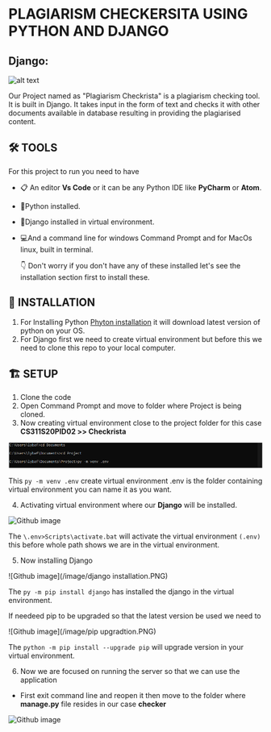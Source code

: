 # PLAGIARISM CHECKERSITA USING PYTHON AND DJANGO

##                                                      Django:

![alt text](https://static.djangoproject.com/img/logos/django-logo-negative.png) 

Our Project named as "Plagiarism Checkrista" is a plagiarism checking tool. It is built in Django. It takes input in the form of text and checks it with other documents available in database resulting in providing the plagiarised content.

## 🛠 TOOLS

For this project to run you need to have 
- 📋 An editor **Vs Code** or it can be any Python IDE like **PyCharm** or **Atom**.
- 🐍Python installed. 
- 🚀Django installed in virtual environment.
- 💻And a command line for windows Command Prompt and for MacOs linux, built in terminal.

  👇 Don't worry if you don't have any of these installed let's see the installation section first to install these.
  
##  🎩 INSTALLATION

1. For Installing Python [Phyton installation](https://www.python.org/downloads/) it will download latest version of python on your OS.
2. For Django first we need to create virtual environment but before this we need to clone this repo to your local computer.

##  🏗 SETUP

1. Clone the code 
2. Open Command Prompt and move to folder where Project is being cloned.
3. Now creating virtual environment close to the project folder for this case **CS311S20PID02 >> Checkrista**

![Github image](/images/.env.PNG)
 
 This ``py -m venv .env`` create virtual environment .env is the folder containing virtual environment you can name it as you want.
 
 4. Activating virtual environment where our **Django** will be installed.
 
 ![Github image](/image/activating.env.PNG)
 
 The ``\.env>Scripts\activate.bat`` will activate the virtual environment ``(.env) `` this before whole path shows we are in the virtual environment.
 
 5. Now installing Django 
 
 ![Github image](/image/django installation.PNG)
 
 The ``py -m pip install django`` has installed the django in the virtual environment.
 
 If needeed pip to be upgraded so that the latest version be used we need to
 
 ![Github image](/image/pip upgradtion.PNG)
 
 The ``python -m pip install --upgrade pip`` will upgrade version in your virtual environment.
 
 6. Now we are focused on running the server so that we can use the application
  - First exit command line and reopen it then move to the folder where **manage.py** file resides in our case **checker** 
  
  ![Github image](image/checker.PNG)
  
  
  
